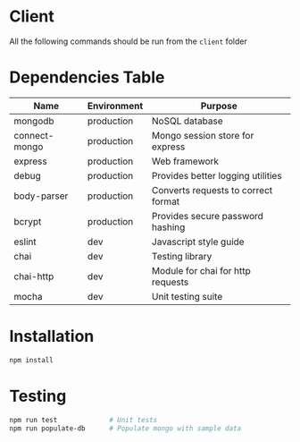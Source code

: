 # Client

All the following commands should be run from the `client` folder

# Dependencies Table

|         Name         | Environment |              Purpose               |
|----------------------|-------------|------------------------------------|
| mongodb              | production  | NoSQL database                     |
| connect-mongo        | production  | Mongo session store for express    |
| express              | production  | Web framework                      |
| debug                | production  | Provides better logging utilities  |
| body-parser          | production  | Converts requests to correct format|
| bcrypt               | production  | Provides secure password hashing   |
| eslint               | dev         | Javascript style guide             |
| chai                 | dev         | Testing library                    |
| chai-http            | dev         | Module for chai for http requests  |
| mocha                | dev         | Unit testing suite                 |

# Installation

```bash
npm install
```

# Testing

```bash
npm run test             # Unit tests
npm run populate-db      # Populate mongo with sample data
```
